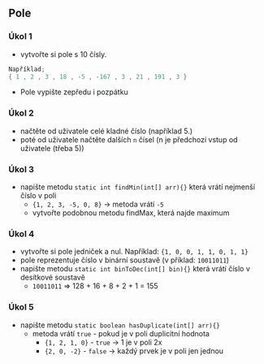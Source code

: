 ## Pole

### Úkol 1

- vytvořte si pole s 10 čísly. 
```java
Například;
{ 1 , 2 , 3 , 18 , -5 , -167 , 3 , 21 , 191 , 3 }
```
- Pole vypište zepředu i pozpátku

### Úkol 2
- načtěte od uživatele celé kladné číslo (například 5.)
- poté od uživatele načtěte dalších `n` čísel (n je předchozí vstup od uživatele (třeba 5))

### Úkol 3
- napište metodu `static int findMin(int[] arr){}` která vrátí nejmenší číslo v poli
  - `{1, 2, 3, -5, 0, 8}` -> metoda vrátí `-5`
  - vytvořte podobnou metodu findMax, která najde maximum

### Úkol 4
- vytvořte si pole jedniček a nul. Například: `{1, 0, 0, 1, 1, 0, 1, 1}`
- pole reprezentuje číslo v binární soustavě (v příklad: `10011011`)
- napište metodu `static int binToDec(int[] bin){}` která vrátí číslo v desítkové soustavě
  - `10011011` => 128 + 16 + 8 + 2 + 1 = 155  

### Úkol 5
- napište metodu `static boolean hasDuplicate(int[] arr){}`
  - metoda vrátí `true` - pokud je v poli duplicitní hodnota
    - `{1, 2, 1, 0}` - `true` -> 1 je v poli 2x
    - `{2, 0, -2}` - `false` -> každý prvek je v poli jen jednou
